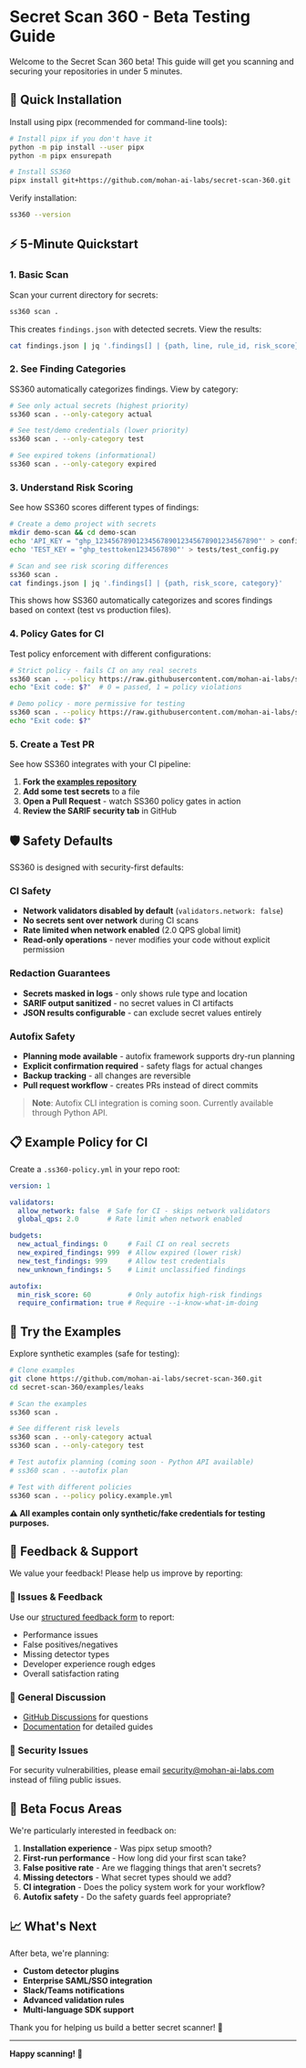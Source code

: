 # Secret Scan 360 - Beta Testing Guide

Welcome to the Secret Scan 360 beta! This guide will get you scanning and securing your repositories in under 5 minutes.

## 🚀 Quick Installation

Install using pipx (recommended for command-line tools):

```bash
# Install pipx if you don't have it
python -m pip install --user pipx
python -m pipx ensurepath

# Install SS360
pipx install git+https://github.com/mohan-ai-labs/secret-scan-360.git
```

Verify installation:
```bash
ss360 --version
```

## ⚡ 5-Minute Quickstart

### 1. Basic Scan
Scan your current directory for secrets:

```bash
ss360 scan .
```

This creates `findings.json` with detected secrets. View the results:
```bash
cat findings.json | jq '.findings[] | {path, line, rule_id, risk_score}'
```

### 2. See Finding Categories
SS360 automatically categorizes findings. View by category:

```bash
# See only actual secrets (highest priority)
ss360 scan . --only-category actual

# See test/demo credentials (lower priority)  
ss360 scan . --only-category test

# See expired tokens (informational)
ss360 scan . --only-category expired
```

### 3. Understand Risk Scoring
See how SS360 scores different types of findings:

```bash
# Create a demo project with secrets
mkdir demo-scan && cd demo-scan
echo 'API_KEY = "ghp_1234567890123456789012345678901234567890"' > config.py
echo 'TEST_KEY = "ghp_testtoken1234567890"' > tests/test_config.py

# Scan and see risk scoring differences
ss360 scan .
cat findings.json | jq '.findings[] | {path, risk_score, category}'
```

This shows how SS360 automatically categorizes and scores findings based on context (test vs production files).

### 4. Policy Gates for CI
Test policy enforcement with different configurations:

```bash
# Strict policy - fails CI on any real secrets
ss360 scan . --policy https://raw.githubusercontent.com/mohan-ai-labs/secret-scan-360/main/policy.example.yml
echo "Exit code: $?"  # 0 = passed, 1 = policy violations

# Demo policy - more permissive for testing
ss360 scan . --policy https://raw.githubusercontent.com/mohan-ai-labs/secret-scan-360/main/policy.demo.yml
echo "Exit code: $?"
```

### 5. Create a Test PR
See how SS360 integrates with your CI pipeline:

1. **Fork the [examples repository](https://github.com/mohan-ai-labs/secret-scan-360)**
2. **Add some test secrets** to a file
3. **Open a Pull Request** - watch SS360 policy gates in action
4. **Review the SARIF security tab** in GitHub

## 🛡️ Safety Defaults

SS360 is designed with security-first defaults:

### CI Safety
- **Network validators disabled by default** (`validators.network: false`)
- **No secrets sent over network** during CI scans
- **Rate limited when network enabled** (2.0 QPS global limit)
- **Read-only operations** - never modifies your code without explicit permission

### Redaction Guarantees
- **Secrets masked in logs** - only shows rule type and location
- **SARIF output sanitized** - no secret values in CI artifacts
- **JSON results configurable** - can exclude secret values entirely

### Autofix Safety
- **Planning mode available** - autofix framework supports dry-run planning
- **Explicit confirmation required** - safety flags for actual changes
- **Backup tracking** - all changes are reversible
- **Pull request workflow** - creates PRs instead of direct commits

> **Note**: Autofix CLI integration is coming soon. Currently available through Python API.

## 📋 Example Policy for CI

Create a `.ss360-policy.yml` in your repo root:

```yaml
version: 1

validators:
  allow_network: false  # Safe for CI - skips network validators
  global_qps: 2.0       # Rate limit when network enabled

budgets:
  new_actual_findings: 0     # Fail CI on real secrets  
  new_expired_findings: 999  # Allow expired (lower risk)
  new_test_findings: 999     # Allow test credentials
  new_unknown_findings: 5    # Limit unclassified findings

autofix:
  min_risk_score: 60         # Only autofix high-risk findings
  require_confirmation: true # Require --i-know-what-im-doing
```

## 🧪 Try the Examples

Explore synthetic examples (safe for testing):

```bash
# Clone examples
git clone https://github.com/mohan-ai-labs/secret-scan-360.git
cd secret-scan-360/examples/leaks

# Scan the examples
ss360 scan .

# See different risk levels
ss360 scan . --only-category actual
ss360 scan . --only-category test

# Test autofix planning (coming soon - Python API available)
# ss360 scan . --autofix plan

# Test with different policies
ss360 scan . --policy policy.example.yml
```

**⚠️ All examples contain only synthetic/fake credentials for testing purposes.**

## 💬 Feedback & Support

We value your feedback! Please help us improve by reporting:

### 🐛 Issues & Feedback
Use our [structured feedback form](https://github.com/mohan-ai-labs/secret-scan-360/issues/new?template=feedback.yml) to report:
- Performance issues
- False positives/negatives  
- Missing detector types
- Developer experience rough edges
- Overall satisfaction rating

### 💬 General Discussion
- [GitHub Discussions](https://github.com/mohan-ai-labs/secret-scan-360/discussions) for questions
- [Documentation](https://github.com/mohan-ai-labs/secret-scan-360/blob/main/README.md) for detailed guides

### 🚨 Security Issues
For security vulnerabilities, please email security@mohan-ai-labs.com instead of filing public issues.

## 🎯 Beta Focus Areas

We're particularly interested in feedback on:

1. **Installation experience** - Was pipx setup smooth?
2. **First-run performance** - How long did your first scan take?
3. **False positive rate** - Are we flagging things that aren't secrets?
4. **Missing detectors** - What secret types should we add?
5. **CI integration** - Does the policy system work for your workflow?
6. **Autofix safety** - Do the safety guards feel appropriate?

## 📈 What's Next

After beta, we're planning:
- **Custom detector plugins**
- **Enterprise SAML/SSO integration** 
- **Slack/Teams notifications**
- **Advanced validation rules**
- **Multi-language SDK support**

Thank you for helping us build a better secret scanner! 🙏

---

**Happy scanning! 🔐**